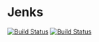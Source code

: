 # Jenks

[![Build Status](https://travis-ci.com/milankl/Jenks.jl.svg?branch=master)](https://travis-ci.com/milankl/Jenks.jl)
[![Build Status](https://api.cirrus-ci.com/github/milankl/Jenks.jl.svg)](https://cirrus-ci.com/github/milankl/Jenks.jl)
